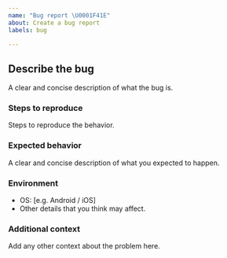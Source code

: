 ```yaml
---
name: "Bug report \U0001F41E"
about: Create a bug report
labels: bug

---
```


## Describe the bug
A clear and concise description of what the bug is.

### Steps to reproduce
Steps to reproduce the behavior.

### Expected behavior
A clear and concise description of what you expected to happen.

### Environment
 - OS: [e.g. Android / iOS]
 - Other details that you think may affect.

### Additional context
Add any other context about the problem here.
